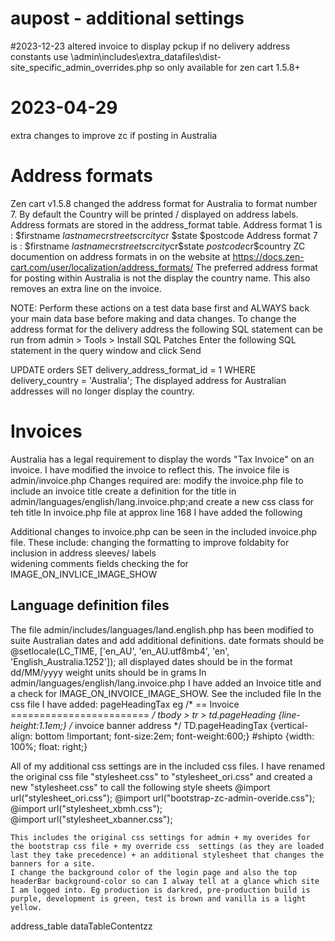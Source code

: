 # aupost - additional settings
#2023-12-23
altered invoice to display pckup if no delivery address 
constants use \admin\includes\extra_datafiles\dist-site_specific_admin_overrides.php
so only available for zen cart 1.5.8+

# 2023-04-29
 extra changes to improve zc if posting in Australia
 
Address formats
===============
Zen cart v1.5.8 changed the address format for Australia to format number 7. By default the Country will be printed / displayed on address labels.
Address formats are stored in the address_format table.
Address format 1 is : $firstname $lastname$cr$streets$cr$city$cr $state $postcode
Address format 7 is : $firstname $lastname$cr$streets$cr$city$cr$state $postcode$cr$country
ZC documention on address formats in on the website at https://docs.zen-cart.com/user/localization/address_formats/
The preferred address format for posting within Australia is not the display the country name. This also removes an extra line on the invoice.

NOTE: Perform these actions on a test data base first and ALWAYS back your main data base before making and data changes.
To change the address format for the delivery address the following SQL statement can be run from admin > Tools > Install SQL Patches
Enter the following SQL statement in the query window and click Send

UPDATE orders SET delivery_address_format_id = 1 WHERE delivery_country = 'Australia';
The displayed address for Australian addresses will no longer display the country.

Invoices
========
Australia has a legal requirement to display the words "Tax Invoice" on an invoice.
I have modified the invoice to reflect this. The invoice file is  admin/invoice.php
Changes required are: 
    modify the invoice.php file to include an invoice title
    create a definition for the title in admin/languages/english/lang.invoice.php;and
    create a new css class for teh title
In invoice.php file at approx line 168 I have added  the following
        <!-- //BMH change to align right -->
        <br>
        <span class="pageHeadingTax"><?php echo TITLE_INVOICE;?> </span> 
        <!-- BMH eof -- -->
         
Additional changes to invoice.php can be seen in the included invoice.php file. These include:
    changing the formatting to improve foldabity for inclusion in address sleeves/ labels  
    widening comments fields
    checking the for IMAGE_ON_INVLICE_IMAGE_SHOW
    
    
Language definition files
-------------------------
The file admin/includes/languages/land.english.php has been modified to suite Australian dates and add additional definitions.
date formats should be @setlocale(LC_TIME, ['en_AU', 'en_AU.utf8mb4', 'en', 'English_Australia.1252']);
all displayed dates should be in the format dd/MM/yyyy
weight units should be in grams
In admin/languages/english/lang.invoice.php I have added an Invoice title and a check for IMAGE_ON_INVOICE_IMAGE_SHOW. See the included file
In the css file I have added:
pageHeadingTax
eg
/* ==  Invoice  ======================== */
tbody > tr > td.pageHeading {line-height:1.1em;} /* invoice banner address */
TD.pageHeadingTax {vertical-align: bottom !important; font-size:2em; font-weight:600;}
#shipto {width: 100%; float: right;}

All of my additional css settings are in the included css files. I have renamed the original css file "stylesheet.css" to "stylesheet_ori.css" and created a new "stylesheet.css" to call the following style sheets
    @import url("stylesheet_ori.css"); 
    @import url("bootstrap-zc-admin-overide.css"); 
    @import url("stylesheet_xbmh.css");  
    @import url("stylesheet_xbanner.css");  
    
    This includes the original css settings for admin + my overides for the bootstrap css file + my override css  settings (as they are loaded last they take precedence) + an additional stylesheet that changes the banners for a site.
    I change the background color of the login page and also the top headerBar background-color so can I alway tell at a glance which site I am logged into. Eg production is darkred, pre-production build is purple, development is green, test is brown and vanilla is a light yellow.



address_table
dataTableContentzz




